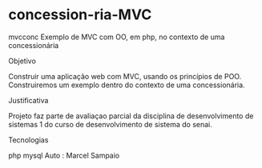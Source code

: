 # concession-ria-MVC
mvcconc
Exemplo de MVC com OO, em php, no contexto de uma concessionária

Objetivo

Construir uma aplicação web com MVC, usando os princípios de POO. Construiremos um exemplo dentro do contexto de uma concessionária.

Justificativa

Projeto faz parte de avaliaçao parcial da disciplina de desenvolvimento de sistemas 1 do curso de desenvolvimento de sistema do senai.

Tecnologias

php
mysql
Auto : Marcel Sampaio 
